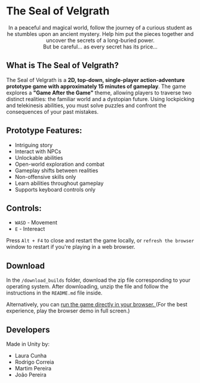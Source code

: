 # The Seal of Velgrath
<div align="center">
In a peaceful and magical world, follow the journey of a curious student as he stumbles upon an ancient mystery. Help him put the pieces together and uncover the secrets of a long-buried power.</br>
But be careful… as every secret has its price…
</div>



## What is The Seal of Velgrath?
The Seal of Velgrath is a **2D, top-down, single-player action-adventure prototype game with approximately 15 minutes of gameplay**. The game explores a **"Game After the Game"** theme, allowing players to traverse two distinct realities: the familiar world and a dystopian future. Using lockpicking and telekinesis abilities, you must solve puzzles and confront the consequences of your past mistakes.


## Prototype Features:
- Intriguing story
- Interact with NPCs
- Unlockable abilities
- Open-world exploration and combat
- Gameplay shifts between realities
- Non-offensive skills only
- Learn abilities throughout gameplay
- Supports keyboard controls only


## Controls:
- ```WASD``` - Movement 
- ```E``` - Intereact

Press ```Alt + F4``` to close and restart the game locally, or ```refresh the browser``` window to restart if you're playing in a web browser.


## Download
In the ```/download_builds``` folder, download the zip file corresponding to your operating system. After downloading, unzip the file and follow the instructions in the ```README.md``` file inside.

Alternatively, you can <a href= "https://kuukitenshi.github.io/The-Seal-of-Velgrath/" > run the game directly in your browser. </a> 
(For the best experience, play the browser demo in full screen.)

## Developers
Made in Unity by:
- Laura Cunha
- Rodrigo Correia
- Martim Pereira
- João Pereira
